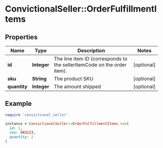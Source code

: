 # ConvictionalSeller::OrderFulfillmentItems

## Properties

| Name | Type | Description | Notes |
| ---- | ---- | ----------- | ----- |
| **id** | **Integer** | The line item ID (corresponds to the sellerItemCode on the order item). | [optional] |
| **sku** | **String** | The product SKU | [optional] |
| **quantity** | **Integer** | The amount shipped | [optional] |

## Example

```ruby
require 'convictional_seller'

instance = ConvictionalSeller::OrderFulfillmentItems.new(
  id: 1,
  sku: SKU123,
  quantity: 2
)
```

